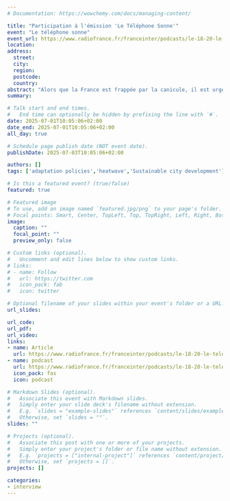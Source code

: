 ```yaml
---
# Documentation: https://wowchemy.com/docs/managing-content/

title: "Participation à l'émission 'Le Téléphone Sonne'"
event: "Le téléphone sonne"
event_url: https://www.radiofrance.fr/franceinter/podcasts/le-18-20-le-telephone-sonne/le-18-20-le-telephone-sonne-du-mardi-01-juillet-2025-2699626
location:
address:
  street:
  city:
  region:
  postcode:
  country:
abstract: "Alors que la France est frappée par la canicule, il est urgent de rafraîchir les villes. Îlots de fraîcheur, végétalisation, désimperméabilisation des sols, autant de solutions pouvant améliorer la qualité de vie des citoyens, mais dont la mise en place se heurtent à de nombreuses difficultés." 
summary:

# Talk start and end times.
#   End time can optionally be hidden by prefixing the line with `#`.
date: 2025-07-01T10:05:06+02:00
date_end: 2025-07-01T10:05:06+02:00
all_day: true

# Schedule page publish date (NOT event date).
publishDate: 2025-07-03T10:05:06+02:00

authors: []
tags: ['adaptation policies','heatwave','Sustainable city development']

# Is this a featured event? (true/false)
featured: true

# Featured image
# To use, add an image named `featured.jpg/png` to your page's folder. 
# Focal points: Smart, Center, TopLeft, Top, TopRight, Left, Right, BottomLeft, Bottom, BottomRight.
image:
  caption: ""
  focal_point: ""
  preview_only: false

# Custom links (optional).
#   Uncomment and edit lines below to show custom links.
# links:
# - name: Follow
#   url: https://twitter.com
#   icon_pack: fab
#   icon: twitter

# Optional filename of your slides within your event's folder or a URL.
url_slides:

url_code:
url_pdf:
url_video:
links:
- name: Article
  url: https://www.radiofrance.fr/franceinter/podcasts/le-18-20-le-telephone-sonne/le-18-20-le-telephone-sonne-du-mardi-01-juillet-2025-2699626
- name: podcast
  url: https://www.radiofrance.fr/franceinter/podcasts/le-18-20-le-telephone-sonne/le-18-20-le-telephone-sonne-du-mardi-01-juillet-2025-2699626
  icon_pack: fas
  icon: podcast

# Markdown Slides (optional).
#   Associate this event with Markdown slides.
#   Simply enter your slide deck's filename without extension.
#   E.g. `slides = "example-slides"` references `content/slides/example-slides.md`.
#   Otherwise, set `slides = ""`.
slides: ""

# Projects (optional).
#   Associate this post with one or more of your projects.
#   Simply enter your project's folder or file name without extension.
#   E.g. `projects = ["internal-project"]` references `content/project/deep-learning/index.md`.
#   Otherwise, set `projects = []`.
projects: []

categories:
- interview
---
```

